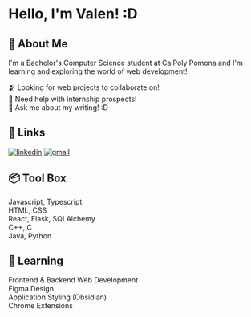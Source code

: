 # Hello, I'm Valen! :D      

## 📡 About Me
I'm a Bachelor's Computer Science student at CalPoly Pomona and I'm learning and exploring the world of web development!

🫂 Looking for web projects to collaborate on!       
📨 Need help with internship prospects!      
📝 Ask me about my writing! :D      

## 🔗 Links
[![linkedin](https://img.shields.io/badge/linkedin-0A66C2?style=for-the-badge&logo=linkedin&logoColor=white)](https://www.linkedin.com/in/vdeleon-ca/)
[![gmail](https://img.shields.io/badge/Gmail-D14836?style=for-the-badge&logo=gmail&logoColor=white)](valeriedeleon4521@gmail.com)

## 📦 Tool Box
Javascript, Typescript     
HTML, CSS    
React, Flask, SQLAlchemy    
C++, C    
Java, Python

## 🌱 Learning   
Frontend & Backend Web Development     
Figma Design               
Application Styling (Obsidian)  
Chrome Extensions  
